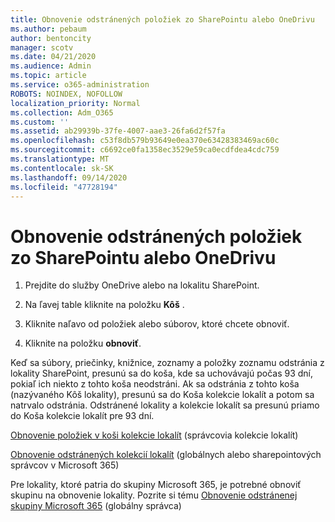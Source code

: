 ```yaml
---
title: Obnovenie odstránených položiek zo SharePointu alebo OneDrivu
ms.author: pebaum
author: bentoncity
manager: scotv
ms.date: 04/21/2020
ms.audience: Admin
ms.topic: article
ms.service: o365-administration
ROBOTS: NOINDEX, NOFOLLOW
localization_priority: Normal
ms.collection: Adm_O365
ms.custom: ''
ms.assetid: ab29939b-37fe-4007-aae3-26fa6d2f57fa
ms.openlocfilehash: c53f8db579b93649e0ea370e63428383469ac60c
ms.sourcegitcommit: c6692ce0fa1358ec3529e59ca0ecdfdea4cdc759
ms.translationtype: MT
ms.contentlocale: sk-SK
ms.lasthandoff: 09/14/2020
ms.locfileid: "47728194"
---
```

# <a name="restore-deleted-items-from-sharepoint-or-onedrive"></a>Obnovenie odstránených položiek zo SharePointu alebo OneDrivu

1. Prejdite do služby OneDrive alebo na lokalitu SharePoint.
    
2. Na ľavej table kliknite na položku **Kôš** . 
    
3. Kliknite naľavo od položiek alebo súborov, ktoré chcete obnoviť.
    
4. Kliknite na položku **obnoviť**. 
    
Keď sa súbory, priečinky, knižnice, zoznamy a položky zoznamu odstránia z lokality SharePoint, presunú sa do koša, kde sa uchovávajú počas 93 dní, pokiaľ ich niekto z tohto koša neodstráni. Ak sa odstránia z tohto koša (nazývaného Kôš lokality), presunú sa do Koša kolekcie lokalít a potom sa natrvalo odstránia. Odstránené lokality a kolekcie lokalít sa presunú priamo do Koša kolekcie lokalít pre 93 dní.
  
[Obnovenie položiek v koši kolekcie lokalít](https://go.microsoft.com/fwlink/?linkid=867800) (správcovia kolekcie lokalít) 
  
[Obnovenie odstránených kolekcií lokalít](https://go.microsoft.com/fwlink/?linkid=867660) (globálnych alebo sharepointových správcov v Microsoft 365) 
  
Pre lokality, ktoré patria do skupiny Microsoft 365, je potrebné obnoviť skupinu na obnovenie lokality. Pozrite si tému [Obnovenie odstránenej skupiny Microsoft 365](https://go.microsoft.com/fwlink/?linkid=867802) (globálny správca) 
  


